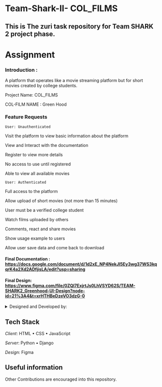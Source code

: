 # Team-Shark-II- COL_FILMS

## This is The zuri task repository for Team SHARK 2 project phase.

# Assignment


 ### Introduction :
 
A platform that operates like a movie streaming platform but for short movies created by college students.

Project Name: COL_FILMS

COL-FILM NAME : Green Hood


### Feature Requests

	User: Unauthenticated
	
Visit the platform to view basic information about the platform

View and Interact with the documentation

Register to view more details

No access to use until registered

Able to view all available movies

	User: Authenticated
	
Full access to the platform

Allow upload of short movies (not more than 15 minutes)

User must be a verified college student

Watch films uploaded by others

Comments, react and share movies

Show usage example to users

Allow user save data and come back to download

#### Final Documentation : https://docs.google.com/document/d/1d2xE_NP4NekJI5Ey3wg37WS3kqqrK4a2Xd2ADfjisLA/edit?usp=sharing

#### Final Design: https://www.figma.com/file/0ZQl7ExjrtJs0LhVSYD62S/TEAM-SHARK2_Greenhood-UI-Design?node-id=21%3A4&t=xrHTHBeDzeVO3dzG-0

<details><summary>Designed and Developed by:</summary>

- [Omatshola Onwumah](Team Leader)

- [Julie Lasu](Product Designer)

- [Bethel Ugwu](Product Designer)

- [Francesca Isek](Product Designer)

- [Martins Damisa](Product Designer)

- [Lemmy Obah](Product Designer)

- [Emmanuel Cobbina](Back-End Developer)

- [Priscillia Archibong](Back-End Developer)

- [Gospel Ferdinand](Back-End Developer)

- [Esther Oyadiji](Front-End Developer)

- [Ivy Watitwa](Front-End Developer)

- [Samuel Sosina](Front-End Developer)

- [Rebecca Benson](Front-End Developer)

</details>

## Tech Stack

*Client*: HTML • CSS • JavaScript

*Server*: Python • Django

*Design*: Figma

## Useful information 

Other Contributions are encouraged into this repository.
